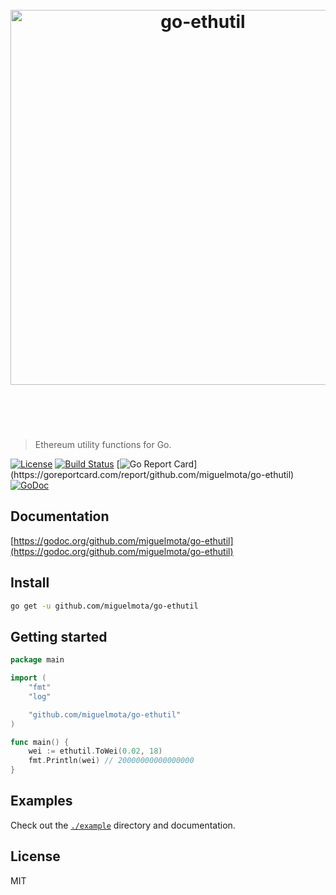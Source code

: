 <h1 align="center">
  <br />
  <img src="" alt="go-ethutil" width="600" />
  <br />
  <br />
  <br />
</h1>

> Ethereum utility functions for Go.

[![License](http://img.shields.io/badge/license-MIT-blue.svg)](https://raw.githubusercontent.com/miguelmota/go-ethutil/master/LICENSE.md) [![Build Status](https://travis-ci.org/miguelmota/go-ethutil.svg?branch=master)](https://travis-ci.org/miguelmota/go-ethutil) [![Go Report Card](https://goreportcard.com/badge/github.com/miguelmota/go-ethutil?)](https://goreportcard.com/report/github.com/miguelmota/go-ethutil) [![GoDoc](https://godoc.org/github.com/miguelmota/go-ethutil?status.svg)](https://godoc.org/github.com/miguelmota/go-ethutil)

## Documentation

[https://godoc.org/github.com/miguelmota/go-ethutil](https://godoc.org/github.com/miguelmota/go-ethutil)

## Install

```bash
go get -u github.com/miguelmota/go-ethutil
```

## Getting started

```go
package main

import (
	"fmt"
	"log"

	"github.com/miguelmota/go-ethutil"
)

func main() {
	wei := ethutil.ToWei(0.02, 18)
	fmt.Println(wei) // 20000000000000000
}
```

## Examples

Check out the [`./example`](./example) directory and documentation.

## License

MIT
